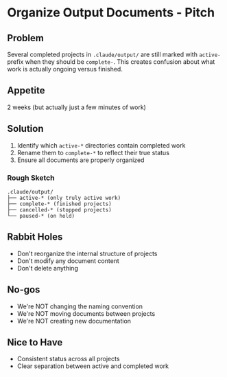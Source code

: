 # Organize Output Documents - Pitch

## Problem

Several completed projects in `.claude/output/` are still marked with `active-` prefix when they should be `complete-`.
This creates confusion about what work is actually ongoing versus finished.

## Appetite

2 weeks (but actually just a few minutes of work)

## Solution

1. Identify which `active-*` directories contain completed work
2. Rename them to `complete-*` to reflect their true status
3. Ensure all documents are properly organized

### Rough Sketch

```
.claude/output/
├── active-* (only truly active work)
├── complete-* (finished projects)
├── cancelled-* (stopped projects)
└── paused-* (on hold)
```

## Rabbit Holes

- Don't reorganize the internal structure of projects
- Don't modify any document content
- Don't delete anything

## No-gos

- We're NOT changing the naming convention
- We're NOT moving documents between projects
- We're NOT creating new documentation

## Nice to Have

- Consistent status across all projects
- Clear separation between active and completed work
